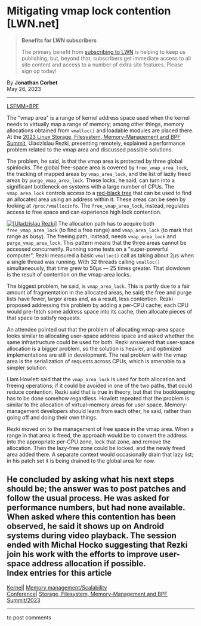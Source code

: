 # Mitigating vmap lock contention [LWN.net]

> **Benefits for LWN subscribers**
> 
> The primary benefit from [subscribing to LWN](/Promo/nst-nag5/subscribe) is helping to keep us publishing, but, beyond that, subscribers get immediate access to all site content and access to a number of extra site features. Please sign up today! 

By **Jonathan Corbet**  
May 26, 2023 

* * *

[LSFMM+BPF](/Articles/lsfmmbpf2023)

The "vmap area" is a range of kernel address space used when the kernel needs to virtually map a range of memory; among other things, memory allocations obtained from `vmalloc()` and loadable modules are placed there. At the [2023 Linux Storage, Filesystem, Memory-Management and BPF Summit](/Articles/lsfmmbpf2023), Uladzislau Rezki, presenting remotely, explained a performance problem related to the vmap area and discussed possible solutions. 

The problem, he said, is that the vmap area is protected by three global spinlocks. The global free-space area is covered by `free_vmap_area_lock`, the tracking of mapped areas by `vmap_area_lock`, and the list of lazily freed areas by `purge_vmap_area_lock`. These locks, he said, can turn into a significant bottleneck on systems with a large number of CPUs. The `vmap_area_lock` controls access to a [red-black tree](/Articles/184495/) that can be used to find an allocated area using an address within it. These areas can be seen by looking at `/proc/vmallocinfo`. The `free_vmap_area_lock`, instead, regulates access to free space and can experience high lock contention. 

[![\[Uladzislau
Rezki\]](https://static.lwn.net/images/conf/2023/lsfmm/UladzislauRezki-sm.png)](/Articles/932400/) The allocation path has to acquire both `free_vmap_area_lock` (to find a free range) and `vmap_area_lock` (to mark that range as busy). The freeing path, instead, needs `vmap_area_lock` and `purge_vmap_area_lock`. This pattern means that the three areas cannot be accessed concurrently. Running some tests on a "super-powerful computer", Rezki measured a basic `vmalloc()` call as taking about 2µs when a single thread was running. With 32 threads calling `vmalloc()` simultaneously, that time grew to 50µs — 25 times greater. That slowdown is the result of contention on the vmap-area locks. 

The biggest problem, he said, is `vmap_area_lock`. This is partly due to a fair amount of fragmentation in the allocated areas, he said; the free and purge lists have fewer, larger areas and, as a result, less contention. Rezki proposed addressing this problem by adding a per-CPU cache; each CPU would pre-fetch some address space into its cache, then allocate pieces of that space to satisfy requests. 

An attendee pointed out that the problem of allocating vmap-area space looks similar to allocating user-space address space and asked whether the same infrastructure could be used for both. Rezki answered that user-space allocation is a bigger problem, so the solution is heavier, and optimized implementations are still in development. The real problem with the vmap area is the serialization of requests across CPUs, which is amenable to a simpler solution. 

Liam Howlett said that the `vmap_area_lock` is used for both allocation and freeing operations; if it could be avoided in one of the two paths, that could reduce contention. Rezki said that is true in theory, but that the bookkeeping has to be done somehow regardless. Howlett repeated that the problem is similar to the allocation of virtual-memory areas for user space. Memory-management developers should learn from each other, he said, rather than going off and doing their own things. 

Rezki moved on to the management of free space in the vmap area. When a range in that area is freed, the approach would be to convert the address into the appropriate per-CPU zone, lock that zone, and remove the allocation. Then the lazy-free zone could be locked, and the newly freed area added there. A separate context would occasionally drain that lazy list; in his patch set it is being drained to the global area for now. 

He concluded by asking what his next steps should be; the answer was to post patches and follow the usual process. He was asked for performance numbers, but had none available. When asked where this contention has been observed, he said it shows up on Android systems during video playback. The session ended with Michal Hocko suggesting that Rezki join his work with the efforts to improve user-space address allocation if possible.  
Index entries for this article  
---  
[Kernel](/Kernel/Index)| [Memory management/Scalability](/Kernel/Index#Memory_management-Scalability)  
[Conference](/Archives/ConferenceIndex/)| [Storage, Filesystem, Memory-Management and BPF Summit/2023](/Archives/ConferenceIndex/#Storage_Filesystem_Memory-Management_and_BPF_Summit-2023)  
  


* * *

to post comments 
